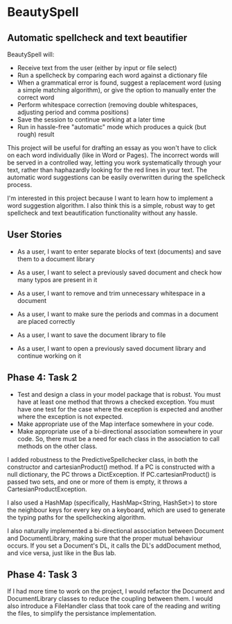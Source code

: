 # BeautySpell
## Automatic spellcheck and text beautifier

BeautySpell will:
- Receive text from the user (either by input or file select)
- Run a spellcheck by comparing each word against a dictionary file
- When a grammatical error is found, suggest a replacement word (using a simple matching algorithm), or give the option to manually enter the correct word
- Perform whitespace correction (removing double whitespaces, adjusting period and comma positions)
- Save the session to continue working at a later time
- Run in hassle-free "automatic" mode which produces a quick (but rough) result

This project will be useful for drafting an essay as you won't have to click on each word individually (like in Word or Pages). The incorrect words will be served in a controlled way, letting you work systematically through your text, rather than haphazardly looking for the red lines in your text. The automatic word suggestions can be easily overwritten during the spellcheck process.

I'm interested in this project because I want to learn how to implement a word suggestion algorithm. I also think this is a simple, robust way to get spellcheck and text beautification functionality without any hassle.

## User Stories

- As a user, I want to enter separate blocks of text (documents) and save them to a document library
- As a user, I want to select a previously saved document and check how many typos are present in it
- As a user, I want to remove and trim unnecessary whitespace in a document
- As a user, I want to make sure the periods and commas in a document are placed correctly

- As a user, I want to save the document library to file
- As a user, I want to open a previously saved document library and continue working on it

## Phase 4: Task 2
- Test and design a class in your model package that is robust.  You must have at least one method that throws a checked exception.  You must have one test for the case where the exception is expected and another where the exception is not expected.
- Make appropriate use of the Map interface somewhere in your code. 
- Make appropriate use of a bi-directional association somewhere in your code.  So, there must be a need for each class in the association to call methods on the other class. 

I added robustness to the PredictiveSpellchecker class, in both the constructor and cartesianProduct() method. If a PC is constructed with a null dictionary, the PC throws a DictException. If PC.cartesianProduct() is passed two sets, and one or more of them is empty, it throws a CartesianProductException.

I also used a HashMap (specifically, HashMap<String, HashSet<String>>) to store the neighbour keys for every key on a keyboard, which are used to generate the typing paths for the spellchecking algorithm.

I also naturally implemented a bi-directional association between Document and DocumentLibrary, making sure that the proper mutual behaviour occurs. If you set a Document's DL, it calls the DL's addDocument method, and vice versa, just like in the Bus lab.

## Phase 4: Task 3
If I had more time to work on the project, I would refactor the Document and DocumentLibrary classes to reduce the coupling between them. I would also introduce a FileHandler class that took care of the reading and writing the files, to simplify the persistance implementation.